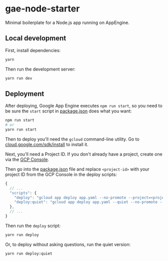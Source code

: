 # gae-node-starter

Minimal boilerplate for a Node.js app running on AppEngine.


## Local development

First, install dependencies:

``` sh
yarn
```

Then run the development server:

``` sh
yarn run dev
```

## Deployment

After deploying, Google App Engine executes `npm run start`, so you need to be sure the `start` script in
[package.json](package.json) does what you want:

``` sh
npm run start
# or
yarn run start
```

Then to deploy you'll need the `gcloud` command-line utility. Go to [cloud.google.com/sdk/install][gcloud-install] to
install it.

Next, you'll need a Project ID. If you don't already have a project, create one via the [GCP Console][gcp-console].

Then go into the [package.json](package.json) file and replace `<project-id>` with your project ID from the GCP Console
in the deploy scripts:

``` js
{
  // ...
  "scripts": {
    "deploy": "gcloud app deploy app.yaml --no-promote --project=<project-id>",
    "deploy:quiet": "gcloud app deploy app.yaml --quiet --no-promote --project=<project-id>"
  },
  // ...
}
```

Then run the `deploy` script:

``` sh
yarn run deploy
```

Or, to deploy without asking questions, run the quiet version: 

``` sh
yarn run deploy:quiet
```

[gcloud-install]: https://cloud.google.com/sdk/install
[gcp-console]: https://console.cloud.google.com
